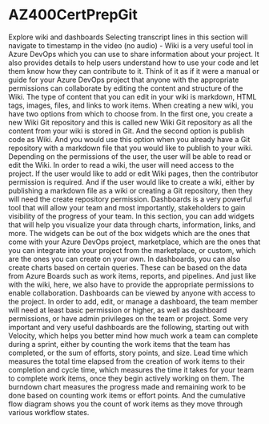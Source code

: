 # AZ400CertPrepGit
Explore wiki and dashboards
Selecting transcript lines in this section will navigate to timestamp in the video
(no audio) - Wiki is a very useful tool in Azure DevOps which you can use to share information about your project. It also provides details to help users understand how to use your code and let them know how they can contribute to it. Think of it as if it were a manual or guide for your Azure DevOps project that anyone with the appropriate permissions can collaborate by editing the content and structure of the Wiki. The type of content that you can edit in your wiki is markdown, HTML tags, images, files, and links to work items. When creating a new wiki, you have two options from which to choose from. In the first one, you create a new Wiki Git repository and this is called new Wiki Git repository as all the content from your wiki is stored in Git. And the second option is publish code as Wiki. And you would use this option when you already have a Git repository with a markdown file that you would like to publish to your wiki. Depending on the permissions of the user, the user will be able to read or edit the Wiki. In order to read a wiki, the user will need access to the project. If the user would like to add or edit Wiki pages, then the contributor permission is required. And if the user would like to create a wiki, either by publishing a markdown file as a wiki or creating a Git repository, then they will need the create repository permission. Dashboards is a very powerful tool that will allow your team and most importantly, stakeholders to gain visibility of the progress of your team. In this section, you can add widgets that will help you visualize your data through charts, information, links, and more. The widgets can be out of the box widgets which are the ones that come with your Azure DevOps project, marketplace, which are the ones that you can integrate into your project from the marketplace, or custom, which are the ones you can create on your own. In dashboards, you can also create charts based on certain queries. These can be based on the data from Azure Boards such as work items, reports, and pipelines. And just like with the wiki, here, we also have to provide the appropriate permissions to enable collaboration. Dashboards can be viewed by anyone with access to the project. In order to add, edit, or manage a dashboard, the team member will need at least basic permission or higher, as well as dashboard permissions, or have admin privileges on the team or project. Some very important and very useful dashboards are the following, starting out with Velocity, which helps you better mind how much work a team can complete during a sprint, either by counting the work items that the team has completed, or the sum of efforts, story points, and size. Lead time which measures the total time elapsed from the creation of work items to their completion and cycle time, which measures the time it takes for your team to complete work items, once they begin actively working on them. The burndown chart measures the progress made and remaining work to be done based on counting work items or effort points. And the cumulative flow diagram shows you the count of work items as they move through various workflow states.

